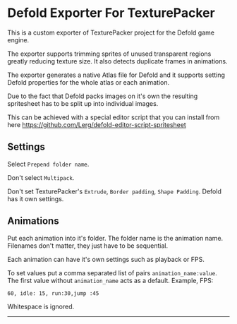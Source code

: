 # Defold Exporter For TexturePacker

This is a custom exporter of TexturePacker project for the Defold game engine.

The exporter supports trimming sprites of unused transparent regions greatly reducing texture size.
It also detects duplicate frames in animations.

The exporter generates a native Atlas file for Defold and it supports setting Defold properties for the whole atlas or each animation.

Due to the fact that Defold packs images on it's own the resulting spritesheet has to be split up into individual images.

This can be achieved with a special editor script that you can install from here
https://github.com/Lerg/defold-editor-script-spritesheet

## Settings

Select `Prepend folder name`.

Don't select `Multipack`.

Don't set TexturePacker's `Extrude`, `Border padding`, `Shape Padding`. Defold has it own settings.

## Animations

Put each animation into it's folder. The folder name is the animation name.
Filenames don't matter, they just have to be sequential.

Each animation can have it's own settings such as playback or FPS.

To set values put a comma separated list of pairs `animation_name:value`. The first value without `animation_name` acts as a default.
Example, FPS:

`60, idle: 15, run:30,jump :45`

Whitespace is ignored.

---